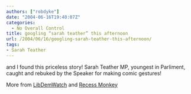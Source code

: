 ```yaml
---
authors: ["robdyke"]
date: "2004-06-16T19:40:07Z"
categories:
  - No Overall Control
title: googling “sarah teather” this afternoon
url: /2004/06/16/googling-sarah-teather-this-afternoon/
tags:
- Sarah Teather
---
```

and I found this priceless story! Sarah Teather MP, youngest in Parliment, caught and rebuked by the Speaker for making comic gestures!

More from [LibDemWatch](http://www.libdemwatch.co.uk/archives/000148.html) and [Recess Monkey](http://bill.verity-networks.com/ext/recess/recess.php?p=120&more=1&c=1&tb=1&pb=1)